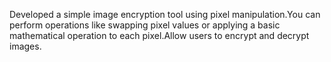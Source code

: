 Developed a simple image encryption tool using pixel manipulation.You can perform operations like swapping pixel values or applying a basic mathematical operation to each pixel.Allow users to encrypt and decrypt images.
